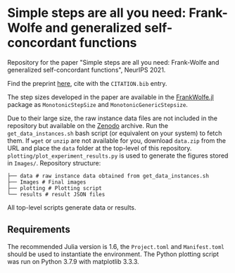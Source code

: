 # Simple steps are all you need: Frank-Wolfe and generalized self-concordant functions

Repository for the paper "Simple steps are all you need: Frank-Wolfe and generalized self-concordant functions", NeurIPS 2021.

Find the preprint [here](https://arxiv.org/abs/2105.13913), cite with the `CITATION.bib` entry.

The step sizes developed in the paper are available in the [FrankWolfe.jl](https://github.com/ZIB-IOL/FrankWolfe.jl) package as `MonotonicStepSize` and `MonotonicGenericStepsize`.

Due to their large size, the raw instance data files are not included in the repository but available on the [Zenodo](https://doi.org/10.5281/zenodo.4836008) archive.
Run the `get_data_instances.sh` bash script (or equivalent on your system) to fetch them.
If `wget` or `unzip` are not available for you, download `data.zip` from the URL and place the `data` folder at the top-level of this repository.
`plotting/plot_experiment_results.py` is used to generate the figures stored in `Images/`.
Repository structure:

```
├── data # raw instance data obtained from get_data_instances.sh
├── Images # Final images
├── plotting # Plotting script
└── results # result JSON files
```

All top-level scripts generate data or results.

## Requirements

The recommended Julia version is 1.6, the `Project.toml` and `Manifest.toml` should be used to instantiate the environment.
The Python plotting script was run on Python 3.7.9 with matplotlib 3.3.3.

